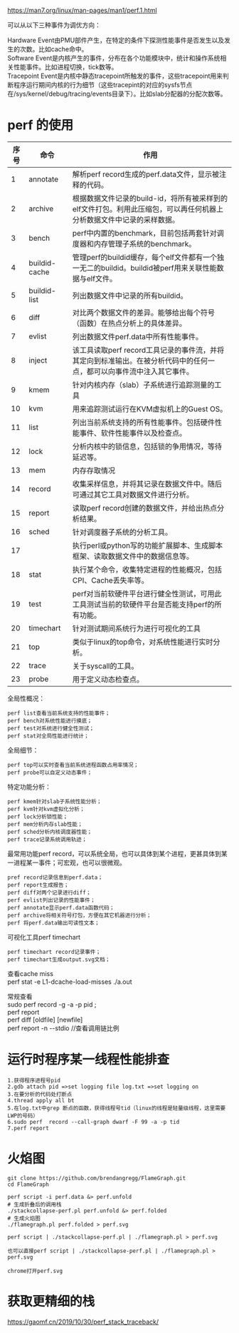 https://man7.org/linux/man-pages/man1/perf.1.html  

可以从以下三种事件为调优方向：  

Hardware Event由PMU部件产生，在特定的条件下探测性能事件是否发生以及发生的次数。比如cache命中。  
Software Event是内核产生的事件，分布在各个功能模块中，统计和操作系统相关性能事件。比如进程切换，tick数等。  
Tracepoint Event是内核中静态tracepoint所触发的事件，这些tracepoint用来判断程序运行期间内核的行为细节（这些tracepint的对应的sysfs节点在/sys/kernel/debug/tracing/events目录下）。比如slab分配器的分配次数等。  

# perf 的使用 #

序号|命令|作用
-|-|-
1|annotate|解析perf record生成的perf.data文件，显示被注释的代码。
2|archive|根据数据文件记录的build-id，将所有被采样到的elf文件打包。利用此压缩包，可以再任何机器上分析数据文件中记录的采样数据。
3|bench|perf中内置的benchmark，目前包括两套针对调度器和内存管理子系统的benchmark。
4|buildid-cache|管理perf的buildid缓存，每个elf文件都有一个独一无二的buildid。buildid被perf用来关联性能数据与elf文件。
5|buildid-list|列出数据文件中记录的所有buildid。
6|diff|对比两个数据文件的差异。能够给出每个符号（函数）在热点分析上的具体差异。
7|evlist|列出数据文件perf.data中所有性能事件。
8|inject|该工具读取perf record工具记录的事件流，并将其定向到标准输出。在被分析代码中的任何一点，都可以向事件流中注入其它事件。
9|kmem|针对内核内存（slab）子系统进行追踪测量的工具
10|kvm|用来追踪测试运行在KVM虚拟机上的Guest OS。
11|list|列出当前系统支持的所有性能事件。包括硬件性能事件、软件性能事件以及检查点。
12|lock|分析内核中的锁信息，包括锁的争用情况，等待延迟等。
13|mem|内存存取情况
14|record|收集采样信息，并将其记录在数据文件中。随后可通过其它工具对数据文件进行分析。
15|report|读取perf record创建的数据文件，并给出热点分析结果。
16|sched|针对调度器子系统的分析工具。
17||执行perl或python写的功能扩展脚本、生成脚本框架、读取数据文件中的数据信息等。
18|stat|执行某个命令，收集特定进程的性能概况，包括CPI、Cache丢失率等。
19|test|perf对当前软硬件平台进行健全性测试，可用此工具测试当前的软硬件平台是否能支持perf的所有功能。
20|timechart|针对测试期间系统行为进行可视化的工具
21|top|类似于linux的top命令，对系统性能进行实时分析。
22|trace|关于syscall的工具。
23|probe|用于定义动态检查点。
全局性概况：  

    perf list查看当前系统支持的性能事件；
    perf bench对系统性能进行摸底；
    perf test对系统进行健全性测试；
    perf stat对全局性能进行统计；

全局细节：

    perf top可以实时查看当前系统进程函数占用率情况；
    perf probe可以自定义动态事件；

特定功能分析：

    perf kmem针对slab子系统性能分析；
    perf kvm针对kvm虚拟化分析；
    perf lock分析锁性能；
    perf mem分析内存slab性能；
    perf sched分析内核调度器性能；
    perf trace记录系统调用轨迹；
    
最常用功能perf record，可以系统全局，也可以具体到某个进程，更甚具体到某一进程某一事件；可宏观，也可以很微观。

    pref record记录信息到perf.data；
    perf report生成报告；
    perf diff对两个记录进行diff；
    perf evlist列出记录的性能事件；
    perf annotate显示perf.data函数代码；
    perf archive将相关符号打包，方便在其它机器进行分析；
    perf 将perf.data输出可读性文本；

可视化工具perf timechart

    perf timechart record记录事件；
    perf timechart生成output.svg文档；


查看cache miss  
perf stat -e L1-dcache-load-misses ./a.out  

常规查看  
sudo perf  record -g -a -p pid ;   
perf report  
perf diff [oldfile] [newfile]  
perf report -n --stdio //查看调用链比例

# 运行时程序某一线程性能排查 #  
    1.获得程序进程号pid  
    2.gdb attach pid =>set logging file log.txt =>set logging on 
    3.在要分析的代码处打断点
    4.thread apply all bt  
    5.在log.txt中grep 断点的函数，获得线程号tid（linux的线程是轻量级线程，这里需要LWP的号码）
    6.sudo perf  record --call-graph dwarf -F 99 -a -p tid
    7.perf report 

# 火焰图  

    git clone https://github.com/brendangregg/FlameGraph.git
    cd FlameGraph  
    
    perf script -i perf.data &> perf.unfold
    # 生成折叠后的调用栈
    ./stackcollapse-perf.pl perf.unfold &> perf.folded
    # 生成火焰图
    ./flamegraph.pl perf.folded > perf.svg
    
    perf script | ./stackcollapse-perf.pl | ./flamegraph.pl > perf.svg  
    
    也可以直接perf script | ./stackcollapse-perf.pl | ./flamegraph.pl > perf.svg
    
    chrome打开perf.svg  



# 获取更精细的栈

https://gaomf.cn/2019/10/30/perf_stack_traceback/  
